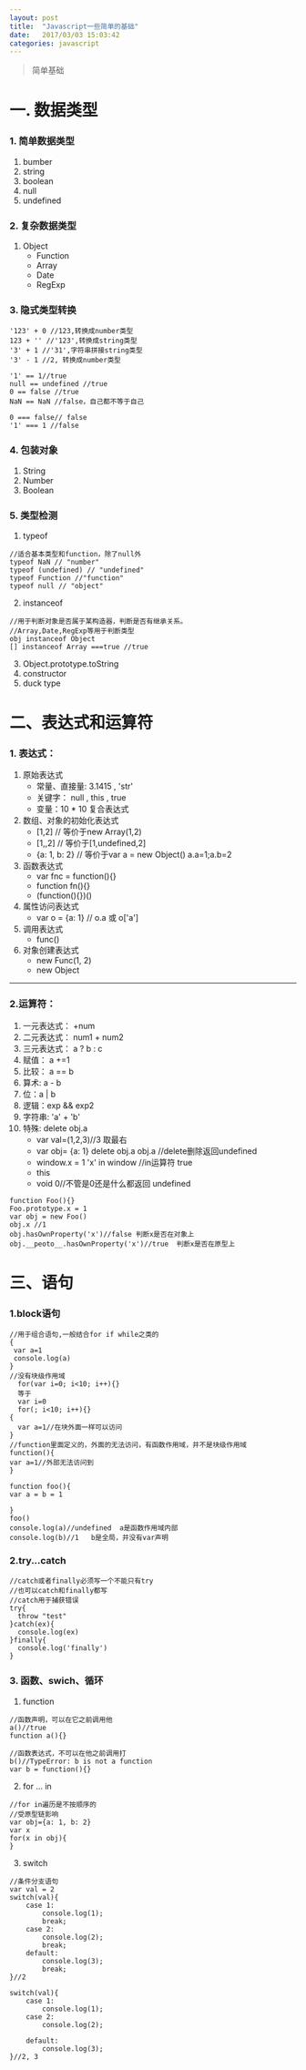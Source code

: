 ```yaml
---
layout: post
title:  "Javascript一些简单的基础"
date:   2017/03/03 15:03:42
categories: javascript
---
```

>简单基础
# 一. 数据类型
### 1. 简单数据类型
  1. bumber
  2. string
  3. boolean
  4. null
  5. undefined

### 2. 复杂数据类型
1. Object
    - Function
    - Array
    - Date
    - RegExp

### 3. 隐式类型转换

```
'123' + 0 //123,转换成number类型
123 + '' //'123',转换成string类型
'3' + 1 //'31',字符串拼接string类型
'3' - 1 //2, 转换成number类型

'1' == 1//true
null == undefined //true
0 == false //true
NaN == NaN //false，自己都不等于自己

0 === false// false
'1' === 1 //false
```

### 4. 包装对象
1. String
2. Number
3. Boolean

### 5. 类型检测
1. typeof

```
//适合基本类型和function，除了null外
typeof NaN // "number"
typeof (undefined) // "undefined"
typeof Function //"function"
typeof null // "object"
```

2. instanceof

```
//用于判断对象是否属于某构造器，判断是否有继承关系。
//Array,Date,RegExp等用于判断类型
obj instanceof Object
[] instanceof Array ===true //true
```

3. Object.prototype.toString
4. constructor
5. duck type

# 二、表达式和运算符
### 1. 表达式：

1. 原始表达式
    - 常量、直接量: 3.1415 , 'str'
    - 关键字： null , this , true
    - 变量：10 * 10  复合表达式
2. 数组、对象的初始化表达式
    - [1,2]   // 等价于new Array(1,2)
    - [1,,2]  // 等价于[1,undefined,2]
    - {a: 1, b: 2} // 等价于var a = new Object() a.a=1;a.b=2
3. 函数表达式
    - var fnc = function(){}
    - function fn(){}
    - (function(){})()
4. 属性访问表达式
    - var o = {a: 1} // o.a 或 o['a']
5. 调用表达式
    - func()
6. 对象创建表达式
    - new Func(1, 2)
    - new Object
----
### 2.运算符：

1. 一元表达式： +num 
2. 二元表达式： num1 + num2
3. 三元表达式： a ? b : c
4. 赋值： a +=1
5. 比较： a == b
6. 算术:  a - b
7. 位：a | b
8. 逻辑：exp && exp2
9. 字符串: 'a' + 'b'
10. 特殊: delete obj.a
    - var val=(1,2,3)//3  取最右
    - var obj= {a: 1} delete obj.a   obj.a //delete删除返回undefined
    - window.x = 1 'x' in window //in运算符 true
    - this
    - void 0//不管是0还是什么都返回 undefined

```
function Foo(){}
Foo.prototype.x = 1
var obj = new Foo() 
obj.x //1
obj.hasOwnProperty('x')//false 判断x是否在对象上
obj.__peoto__.hasOwnProperty('x')//true  判断x是否在原型上
```

# 三、语句
### 1.block语句

```
//用于组合语句,一般结合for if while之类的
{
 var a=1
 console.log(a)
}
//没有块级作用域 
  for(var i=0; i<10; i++){} 
  等于
  var i=0 
  for(; i<10; i++){}
{
  var a=1//在块外面一样可以访问
}
//function里面定义的，外面的无法访问，有函数作用域，并不是块级作用域
function(){
var a=1//外部无法访问到
}

function foo(){
var a = b = 1

}
foo()
console.log(a)//undefined  a是函数作用域内部
console.log(b)//1   b是全局，并没有var声明
```

### 2.try...catch

```
//catch或者finally必须写一个不能只有try
//也可以catch和finally都写
//catch用于捕获错误
try{
  throw "test"
}catch(ex){
  console.log(ex)
}finally{
  console.log('finally')
}
```

### 3. 函数、swich、循环
1. function

```
//函数声明，可以在它之前调用他
a()//true
function a(){}

//函数表达式，不可以在他之前调用打
b()//TypeError: b is not a function
var b = function(){}
```

2. for ... in

```
//for in遍历是不按顺序的
//受原型链影响
var obj={a: 1, b: 2}
var x
for(x in obj){
}
```

3. switch

```
//条件分支语句
var val = 2
switch(val){
    case 1:
        console.log(1);
        break;
    case 2:
        console.log(2);
        break;
    default:
        console.log(3);
        break;
}//2

switch(val){
    case 1:
        console.log(1);
    case 2:
        console.log(2);
 
    default:
        console.log(3);
}//2, 3
```